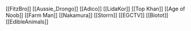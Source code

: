 [[FitzBro]]
[[Aussie_Drongo]]
[[Adico]]
[[LidaKor]]
[[Top Khan]]
[[Age of Noob]]
[[Farm Man]]
[[Nakamura]]
[[Storrn]]
[[EGCTV]]
[[Biotot]]
[[EdibleAnimals]]